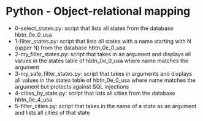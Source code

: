 # Python - Object-relational mapping
* 0-select_states.py: script that lists all states from the database hbtn_0e_0_usa
* 1-filter_states.py: script that lists all states with a name starting with N (upper N) from the database hbtn_0e_0_usa
* 2-my_filter_states.py: script that takes in an argument and displays all values in the states table of hbtn_0e_0_usa where name matches the argument
* 3-my_safe_filter_states.py: script that takes in arguments and displays all values in the states table of hbtn_0e_0_usa where name matches the argument but protects against SQL injections
* 4-cities_by_state.py: script that lists all cities from the database hbtn_0e_4_usa
* 5-filter_cities.py: script that takes in the name of a state as an argument and lists all cities of that state
